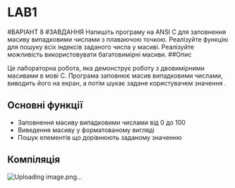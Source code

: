 # LAB1
#ВАРІАНТ 8
#ЗАВДАННЯ 
Напишіть програму на ANSI C для заповнення масиву випадковими числами з плаваючою точкою. Реалізуйте функцію для пошуку всіх індексів заданого числа у масиві. Реалізуйте можливість використовувати багатовимірні масиви.
##Опис

Це лабораторна робота, яка демонструє роботу з двовимірними масивами в мові C. Програма заповнює масив випадковими числами, виводить його на екран, а потім шукає задане користувачем значення .

## Основні функції

- Заповнення масиву випадковими числами від 0 до 100
- Виведення масиву у форматованому вигляді
- Пошук елементів що дорівнюють заданому значенню

## Компіляція

![Uploading image.png…]()

